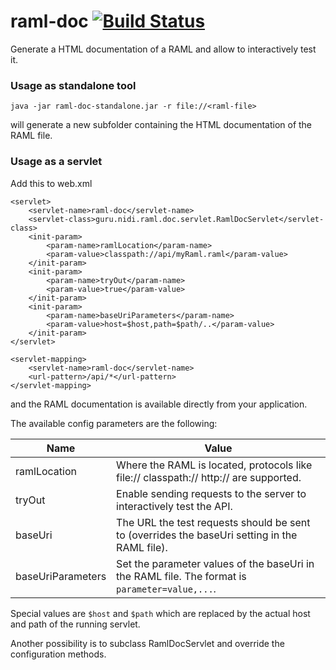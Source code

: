 raml-doc [![Build Status](https://travis-ci.org/nidi3/raml-doc.svg?branch=master)](https://travis-ci.org/nidi3/raml-doc)
===========
Generate a HTML documentation of a RAML and allow to interactively test it.

### Usage as standalone tool

```
java -jar raml-doc-standalone.jar -r file://<raml-file>
```

will generate a new subfolder containing the HTML documentation of the RAML file.

### Usage as a servlet

Add this to web.xml

```
<servlet>
    <servlet-name>raml-doc</servlet-name>
    <servlet-class>guru.nidi.raml.doc.servlet.RamlDocServlet</servlet-class>
    <init-param>
        <param-name>ramlLocation</param-name>
        <param-value>classpath://api/myRaml.raml</param-value>
    </init-param>
    <init-param>
        <param-name>tryOut</param-name>
        <param-value>true</param-value>
    </init-param>
    <init-param>
        <param-name>baseUriParameters</param-name>
        <param-value>host=$host,path=$path/..</param-value>
    </init-param>
</servlet>

<servlet-mapping>
    <servlet-name>raml-doc</servlet-name>
    <url-pattern>/api/*</url-pattern>
</servlet-mapping>
```

and the RAML documentation is available directly from your application.

The available config parameters are the following:

Name | Value
-----|-------
ramlLocation | Where the RAML is located, protocols like file:// classpath:// http:// are supported.
tryOut | Enable sending requests to the server to interactively test the API.
baseUri | The URL the test requests should be sent to (overrides the baseUri setting in the RAML file).
baseUriParameters | Set the parameter values of the baseUri in the RAML file. The format is `parameter=value,...`. 
Special values are `$host` and `$path` which are replaced by the actual host and path of the running servlet.

Another possibility is to subclass RamlDocServlet and override the configuration methods.